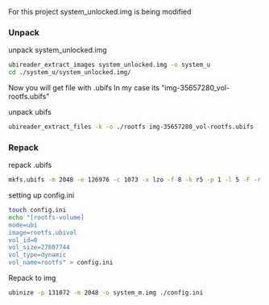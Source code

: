 For this project system_unlocked.img is being modified

### Unpack

unpack system_unlocked.img
```bash
ubireader_extract_images system_unlocked.img -o system_u
cd ./system_u/system_unlocked.img/
```
Now you will get file with .ubifs 
In my case its "img-35657280_vol-rootfs.ubifs"

unpack ubifs
```bash
ubireader_extract_files -k -o ./rootfs img-35657280_vol-rootfs.ubifs
```

### Repack

repack .ubifs 
```bash
mkfs.ubifs -m 2048 -e 126976 -c 1073 -x lzo -f 8 -k r5 -p 1 -l 5 -F -r ./rootfs/ rootfs.ubivol
```

setting up config.ini
```bash
touch config.ini
echo "[rootfs-volume]
mode=ubi
image=rootfs.ubivol
vol_id=0
vol_size=27807744
vol_type=dynamic
vol_name=rootfs" > config.ini
```

Repack to img
```bash
ubinize -p 131072 -m 2048 -o system_m.img ./config.ini
```
